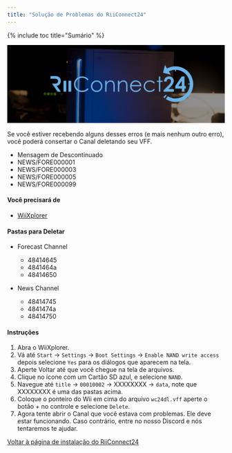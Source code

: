 ```yaml
---
title: "Solução de Problemas do RiiConnect24"
---
```


{% include toc title="Sumário" %}

![RiiConnect24 Logo](/images/WiiRC24Logo.jpg)

Se você estiver recebendo alguns desses erros (e mais nenhum outro erro), você poderá consertar o Canal deletando seu VFF.

+ Mensagem de Descontinuado
+ NEWS/FORE000001
+ NEWS/FORE000003
+ NEWS/FORE000005
+ NEWS/FORE000099

#### Você precisará de

* [WiiXplorer](https://sourceforge.net/projects/wiixplorer/files/latest/download)

#### Pastas para Deletar

+ Forecast Channel
  + 48414645
  + 4841464a
  + 48414650

+ News Channel
  + 48414745
  + 4841474a
  + 48414750

#### Instruções

1. Abra o WiiXplorer.
1. Vá até `Start` -> `Settings` -> `Boot Settings` -> `Enable NAND write access` depois selecione `Yes` para os diálogos que aparecem na tela.
1. Aperte Voltar até que você chegue na tela de arquivos.
1. Clique no ícone com um Cartão SD azul, e selecione `NAND`.
1. Navegue até `title` -> `00010002` -> XXXXXXXX -> `data`, note que XXXXXXXX é uma das pastas acima.
1. Coloque o ponteiro do Wii em cima do arquivo `wc24dl.vff` aperte o botão + no controle e selecione `Delete`.
1. Agora tente abrir o Canal que você estava com problemas. Ele deve estar funcionando. Caso contrário, entre no nosso Discord e nós tentaremos te ajudar.

[Voltar à página de instalação do RiiConnect24](riiconnect24)
